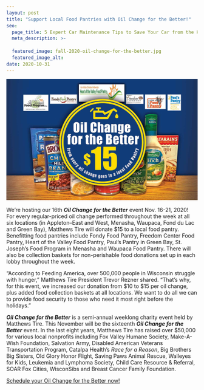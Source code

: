 ```yaml
---
layout: post
title: "Support Local Food Pantries with Oil Change for the Better!"
seo:
  page_title: 5 Expert Car Maintenance Tips to Save Your Car from the Heat
  meta_description: >-

  featured_image: fall-2020-oil-change-for-the-better.jpg
  featured_image_alt:
date: 2020-10-31
---
```


![Support local food pantries with oil change for the better](fall-2020-oil-change-for-the-better.jpg)

We’re hosting our 16th _**Oil Change for the Better**_ event Nov. 16-21, 2020! For every regular-priced oil change performed throughout the week at all six locations (in Appleton–East and West, Menasha, Waupaca, Fond du Lac and Green Bay), Matthews Tire will donate $15 to a local food pantry. Benefitting food pantries include Fondy Food Pantry, Freedom Center Food Pantry, Heart of the Valley Food Pantry, Paul’s Pantry in Green Bay, St. Joseph’s Food Program in Menasha and Waupaca Food Pantry. There will also be collection baskets for non-perishable food donations set up in each lobby throughout the week.

“According to Feeding America, over 500,000 people in Wisconsin struggle with hunger,” Matthews Tire President Trevor Rezner shared. “That’s why, for this event, we increased our donation from $10 to $15 per oil change, plus added food collection baskets at all locations. We want to do all we can to provide food security to those who need it most right before the holidays.”

_**Oil Change for the Better**_ is a semi-annual weeklong charity event held by Matthews Tire. This November will be the sixteenth _**Oil Change for the Better**_ event. In the last eight years, Matthews Tire has raised over $50,000 for various local nonprofits including Fox Valley Humane Society, Make-A-Wish Foundation, Salvation Army, Disabled American Veterans Transportation Program, Catalpa Health’s _Race for a Reason_, Big Brothers Big Sisters, Old Glory Honor Flight, Saving Paws Animal Rescue, Walleyes for Kids, Leukemia and Lymphoma Society, Child Care Resource & Referral, SOAR Fox Cities, WisconSibs and Breast Cancer Family Foundation.

[Schedule your Oil Change for the Better now!](/locations/)
